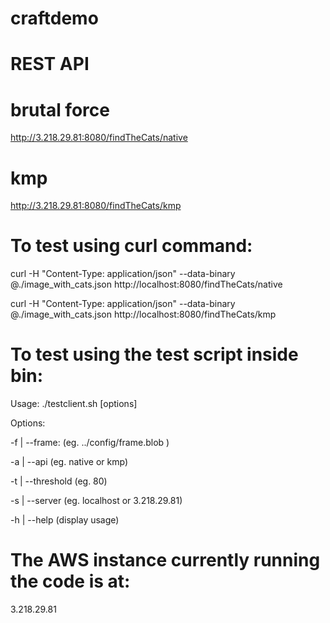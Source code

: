 # craftdemo

# REST API 
# brutal force
http://3.218.29.81:8080/findTheCats/native
# kmp
http://3.218.29.81:8080/findTheCats/kmp

# To test using curl command:

curl -H "Content-Type: application/json" --data-binary @./image_with_cats.json http://localhost:8080/findTheCats/native

curl -H "Content-Type: application/json" --data-binary @./image_with_cats.json http://localhost:8080/findTheCats/kmp

# To test using the test script inside bin:
Usage: ./testclient.sh [options]

Options:

 -f | --frame: <fileName> (eg. ../config/frame.blob )
 
 -a | --api <apiName> (eg. native or kmp)
 
 -t | --threshold <matchPercentage> (eg. 80)
 
 -s | --server <serverAddress> (eg. localhost or 3.218.29.81)
 
 -h | --help (display usage)

# The AWS instance currently running the code is at:
3.218.29.81
